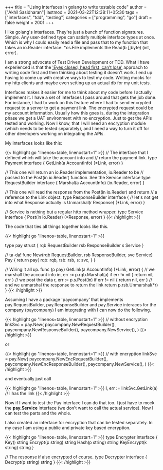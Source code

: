 +++
title = "Using interfaces in golang to write testable code"
author = ["Akhil Sasidharan"]
lastmod = 2021-03-22T12:38:11+05:30
tags = ["interfaces", "tdd", "testing"]
categories = ["programming", "go"]
draft = false
weight = 2001
+++

I like golang's interfaces. They're just a bunch of function signatures. Simple.
Any user-defined type can satisfy multiple interface types at once. Which is why
I could easily read a file and pass that to my function that takes an io.Reader
interface. \*os.File implements the Read(b []byte) (int, error).

I am a strong advocate of Test Driven Development or TDD. What I have
experienced is that the ['Eyes closed, head first, can't lose'](https://www.youtube.com/watch?v=WVIGAD5Kb70) approach to
writing code first and then thinking about testing it doesn't work. I end up
having to come up with creative ways to test my code. Writing mocks for my http
clients and maybe even setting up an actual db for my unit tests.

Interfaces makes it easier for me to think about my code before I actually
implement it. I have a set of interfaces I pass around that gets the job done.
For instance, I had to work on this feature where I had to send encrypted
request to a server to get a payment link. The encrypted request could be my
account information. Usually how this goes is, during the integration phase we
get a UAT environment with no encryption. Just to get the APIs tested and
working. Now I know, that I will need an encryption module (which needs to be
tested separately), and I need a way to turn it off for other developers working
on integrating the APIs.

My interfaces looks like this:

<a id="code-snippet--Eg1"></a>
{{< highlight go "linenos=table, linenostart=1" >}}
// The interface that I defined which will take the account info and
// return the payment link.
type Payment interface {
	GetLink(a AccountInfo) (*Link, error)
}

// This one will return an io.Reader implementation, io.Reader to be
// passed to the Post(in io.Reader) function. See the Service interface
type RequestBuilder interface {
	Marshal(a AccountInfo) (io.Reader, error)
}

// This one will read the response from the Post(in io.Reader) and return
// a reference to the Link object.
type ResponseBuilder interface {
	// let's not get into what Response actually is
	Unmarshal(r Response) (*Link, error)
}

// Service is nothing but a regular http method wrapper.
type Service interface {
	Post(in io.Reader) (*Response, error)
}
{{< /highlight >}}

The code that ties all things together looks like this.

<a id="code-snippet--Eg2"></a>
{{< highlight go "linenos=table, linenostart=1" >}}

type pay struct {
	rqb RequestBuilder
	rsb ResponseBuilder
	s   Service
}

// ta-da!
func New(rqb RequestBuilder, rsb ResponseBuilder, svc Service) Pay {
	return pay{
		rqb: rqb,
		rsb: rsb,
		s:   svc,
	}
}

// Wiring it all up.
func (p pay) GetLink(a AccountInfo) (*Link, error) {
	// we marshall the account info
	in, err := p.rqb.Marshal(a)
	if err != nil {
		return nil, err
	}
	// we post the data
	r, err := p.s.Post(in)
	if err != nil {
		return nil, err
	}
	// and we unmarshal the response to return the link
	return p.rsb.Unmarshal(*r)
}
{{< /highlight >}}

Assuming I have a package 'paycompany' that implements pay.RequestBuilder,
pay.ResponseBuilder and pay.Service interaces for the company (paycompany) I am
integrating with I can now do the following.

<a id="code-snippet--Eg3"></a>
{{< highlight go "linenos=table, linenostart=1" >}}
// without encryption
linkSvc = pay.New(
	paycompany.NewRequestBuilder(),
	paycompany.NewResponseBuilder(),
	paycompany.NewService(),
)
{{< /highlight >}}

or

<a id="code-snippet--Eg4"></a>
{{< highlight go "linenos=table, linenostart=1" >}}
//  with encryption
linkSvc = pay.New(
	paycompany.NewEncRequestBuilder(),
	paycompany.NewEncResponseBuilder(),
	paycompany.NewService(),
)
{{< /highlight >}}

and eventually just call

<a id="code-snippet--Eg5"></a>
{{< highlight go "linenos=table, linenostart=1" >}}
l, err := linkSvc.GetLink(a)
// l  has the link
{{< /highlight >}}

Now if I want to test the Pay interface I can do that too. I just have to mock
the **pay.Service** interface (we don't want to call the actual service). Now I
can test the parts and the whole.

I also created an interface for encryption that can be tested
separately. In my case I am using a public and private key based encryption.

<a id="code-snippet--Eg4"></a>
{{< highlight go "linenos=table, linenostart=1" >}}
type Encrypter interface {
	Key() string
	Encrypt(p string) string
	Hash(p string) string
	KeyEncrypt(k string) string
}

// The response if also encrypted of course.
type Decrypter interface {
	Decrypt(p string) string
}
{{< /highlight >}}
